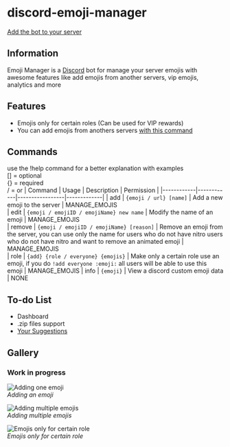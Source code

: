 # discord-emoji-manager
[Add the bot to your server](https://discord.com)


## Information
Emoji Manager is a [Discord](https://discord.com) bot for manage your server emojis with awesome features like add emojis from another servers,
vip emojis, analytics and more

## Features
- Emojis only for certain roles (Can be used for VIP rewards)
- You can add emojis from anothers servers [with this command](https://github.com)



## Commands

use the !help command for a better explanation with examples <br>
[] = optional <br>
{} = required <br>
/ = or
| Command    |  Usage     | Description   	| Permission 	|
|------------|------------|-----------------|-------------|
| add   	   | `{emoji / url} [name]` | Add a new emoji to the server          | MANAGE_EMOJIS	
| edit   	   | `{emoji / emojiID / emojiName} new name` | Modify the name of an emoji          | MANAGE_EMOJIS	
| remove   	   | `{emoji / emojiID / emojiName} [reason]` | Remove an emoji from the server, you can use only the name for users who do not have nitro  users who do not have nitro and want to remove an animated emoji     | MANAGE_EMOJIS	
| role   	   | `{add} {role / everyone} {emojis}` | Make only a certain role use an emoji, if you do `!add everyone :emoji:` all users will be able to use this emoji          | MANAGE_EMOJIS
| info   	   | `{emoji}`  | View a discord custom emoji data |          NONE	
<!-- | add   	   | `{emoji / url} [name]` | Add a new emoji to the server          | MANAGE_EMOJIS	
| add   	   | `{emoji / url} [name]` | Add a new emoji to the server          | MANAGE_EMOJIS	
| add   	   | `{emoji / url} [name]` | Add a new emoji to the server          | MANAGE_EMOJIS -->


## To-do List
- Dashboard
- .zip files support
- [Your Suggestions](https://github.com/AllanGame/discord-emoji-manager/)

## Gallery


### Work in progress
![Adding one emoji](https://media.discordapp.net/attachments/795363096893718568/814652253557620776/unknown.png?width=464&height=221)
<br>*Adding an emoji*

![Adding multiple emojis](https://media.discordapp.net/attachments/795363096893718568/814653119395790908/unknown.png?width=507&height=369)
<br>*Adding multiple emojis*

![Emojis only for certain role](https://cdn.discordapp.com/attachments/795363096893718568/814665729936719872/emojis.gif)
<br>*Emojis only for certain role*
